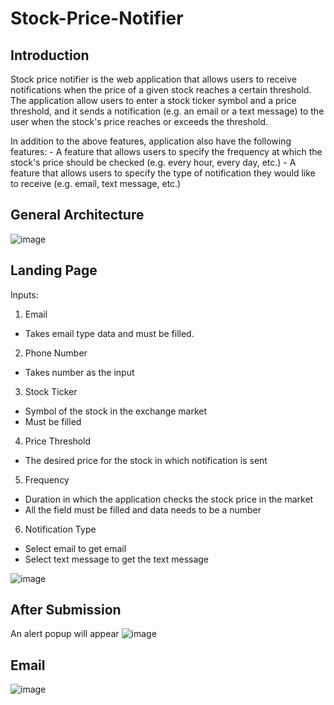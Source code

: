 # Stock-Price-Notifier

## Introduction
Stock price notifier is the web application that allows users to receive notifications when the price of a given stock reaches a certain threshold. The application allow users to enter a stock ticker symbol and a price threshold, and it sends a notification (e.g. an email or a text message) to the user when the stock's price reaches or exceeds the threshold.

In addition to the above features, application also have the following features: - A feature that allows users to specify the frequency at which the stock's price should be checked (e.g. every hour, every day, etc.) - A feature that allows users to specify the type of notification they would like to receive (e.g. email, text message, etc.)

## General Architecture
![image](https://user-images.githubusercontent.com/34954284/210129580-a5eee1db-4291-4118-b5f1-e2f4a511ee76.png)


## Landing Page

Inputs:
1. Email
- Takes email type data and must be filled.

2. Phone Number
- Takes number as the input

3. Stock Ticker
- Symbol of the stock in the exchange market
- Must be filled

4. Price Threshold
- The desired price for the stock in which notification is sent

5. Frequency
- Duration in which the application checks the stock price in the market
- All the field must be filled and data needs to be a number

6. Notification Type
- Select email to get email
- Select text message to get the text message

![image](https://user-images.githubusercontent.com/34954284/210128533-d385a5fa-55b1-4d95-83c2-706738ae69e1.png)


## After Submission 
 An alert popup will appear
![image](https://user-images.githubusercontent.com/34954284/210128845-96d3590f-7f88-49e0-9b2d-d248fca9ce61.png)


## Email 
![image](https://user-images.githubusercontent.com/34954284/210128897-ad655a83-12d3-4602-83d6-fb9fb9555566.png)


